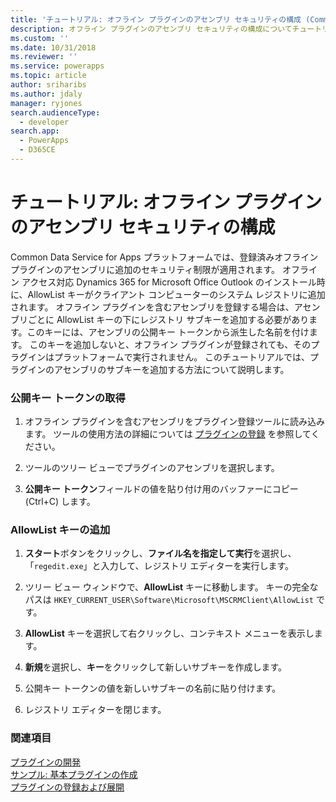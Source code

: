 ```yaml
---
title: 'チュートリアル: オフライン プラグインのアセンブリ セキュリティの構成 (Common Data Service for Apps) | Microsoft Docs'
description: オフライン プラグインのアセンブリ セキュリティの構成についてチュートリアルが提供されます。
ms.custom: ''
ms.date: 10/31/2018
ms.reviewer: ''
ms.service: powerapps
ms.topic: article
author: sriharibs
ms.author: jdaly
manager: ryjones
search.audienceType:
  - developer
search.app:
  - PowerApps
  - D365CE
---
```

# <a name="walkthrough-configure-assembly-security-for-an-offline-plug-in"></a>チュートリアル: オフライン プラグインのアセンブリ セキュリティの構成

Common Data Service for Apps プラットフォームでは、登録済みオフライン プラグインのアセンブリに追加のセキュリティ制限が適用されます。 オフライン アクセス対応 Dynamics 365 for Microsoft Office Outlook のインストール時に、AllowList キーがクライアント コンピューターのシステム レジストリに追加されます。 オフライン プラグインを含むアセンブリを登録する場合は、アセンブリごとに AllowList キーの下にレジストリ サブキーを追加する必要があります。このキーには、アセンブリの公開キー トークンから派生した名前を付けます。 このキーを追加しないと、オフライン プラグインが登録されても、そのプラグインはプラットフォームで実行されません。 このチュートリアルでは、プラグインのアセンブリのサブキーを追加する方法について説明します。  
  
### <a name="get-the-public-key-token"></a>公開キー トークンの取得  
  
1.  オフライン プラグインを含むアセンブリをプラグイン登録ツールに読み込みます。 ツールの使用方法の詳細については [プラグインの登録](../register-plug-in.md) を参照してください。  
  
2.  ツールのツリー ビューでプラグインのアセンブリを選択します。  
  
3.  **公開キー トークン**フィールドの値を貼り付け用のバッファーにコピー (Ctrl+C) します。  
  
### <a name="add-an-allowlist-key"></a>AllowList キーの追加  
  
1.  **スタート**ボタンをクリックし、**ファイル名を指定して実行**を選択し、「`regedit.exe`」と入力して、レジストリ エディターを実行します。  
  
2.  ツリー ビュー ウィンドウで、**AllowList** キーに移動します。 キーの完全なパスは `HKEY_CURRENT_USER\Software\Microsoft\MSCRMClient\AllowList` です。  
  
3.  **AllowList** キーを選択して右クリックし、コンテキスト メニューを表示します。  
  
4.  **新規**を選択し、**キー**をクリックして新しいサブキーを作成します。  
  
5.  公開キー トークンの値を新しいサブキーの名前に貼り付けます。  
  
6.  レジストリ エディターを閉じます。  
  
### <a name="see-also"></a>関連項目  
 [プラグインの開発](/dynamics365/customer-engagement/developer/plugin-development)   
 [サンプル: 基本プラグインの作成](../org-service/samples/basic-followup-plugin.md)   
 [プラグインの登録および展開](/dynamics365/customer-engagement/developer/register-deploy-plugins)